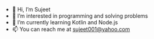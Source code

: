 - 👋 Hi, I’m Sujeet
- 👀 I’m interested in programming and solving problems
- 🌱 I’m currently learning Kotlin and Node.js
- 📫 You can reach me at sujeet001@yahoo.com

<!---
sujeet0001/sujeet0001 is a ✨ special ✨ repository because its `README.md` (this file) appears on your GitHub profile.
You can click the Preview link to take a look at your changes.
--->
